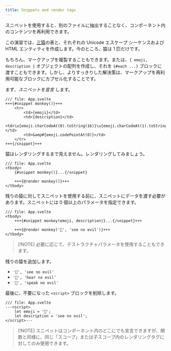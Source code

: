 ```yaml
---
title: Snippets and render tags
---
```


スニペットを使用すると、別のファイルに抽出することなく、コンポーネント内のコンテンツを再利用できます。

この演習では、[三猿](https://en.wikipedia.org/wiki/Three_wise_monkeys)の表と、それぞれの Unicode エスケープ シーケンスおよび HTML エンティティを作成します。今のところ、猿は 1 匹だけです。

もちろん、マークアップを複製することもできます。または、`{ emoji, description }` オブジェクトの配列を作成し、それを `{#each ...}` ブロックに渡すこともできます。しかし、よりすっきりした解決策は、マークアップを再利用可能なブロックにカプセル化することです。

まず、_スニペットを宣言_ します。

```svelte
/// file: App.svelte
+++{#snippet monkey()}+++
	<tr>
		<td>{emoji}</td>
		<td>{description}</td>
		<td>\u{emoji.charCodeAt(0).toString(16)}\u{emoji.charCodeAt(1).toString(16)}</td>
		<td>&amp#{emoji.codePointAt(0)}</td>
	</tr>
+++{/snippet}+++
```

猿はレンダリングするまで見えません。レンダリングしてみましょう。

```svelte
/// file: App.svelte
<tbody>
	{#snippet monkey()}...{/snippet}

	+++{@render monkey()}+++
</tbody>
```

残りの猿に対してスニペットを使用する前に、スニペットにデータを渡す必要があります。スニペットには 0 個以上のパラメータを指定できます。

```svelte
/// file: App.svelte
<tbody>
	+++{#snippet monkey(emoji, description)}...{/snippet}+++

	+++{@render monkey('🙈', 'see no evil')}+++
</tbody>
```

> [!NOTE] 必要に応じて、デストラクチャパラメータを使用することもできます。

残りの猿を追加します。

- `'🙈', 'see no evil'`
- `'🙉', 'hear no evil'`
- `'🙊', 'speak no evil'`

最後に、不要になった `<script>` ブロックを削除します。

```svelte
/// file: App.svelte
---<script>
	let emoji = '🙈';
	let description = 'see no evil';
</script>---
```

> [!NOTE] スニペットはコンポーネント内のどこにでも宣言できますが、関数と同様に、同じ「スコープ」または子スコープ内のレンダリングタグに対してのみ使用できます。
